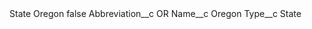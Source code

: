 <?xml version="1.0" encoding="UTF-8"?>
<CustomMetadata xmlns="http://soap.sforce.com/2006/04/metadata" xmlns:xsi="http://www.w3.org/2001/XMLSchema-instance" xmlns:xsd="http://www.w3.org/2001/XMLSchema">
    <label>State Oregon</label>
    <protected>false</protected>
    <values>
        <field>Abbreviation__c</field>
        <value xsi:type="xsd:string">OR</value>
    </values>
    <values>
        <field>Name__c</field>
        <value xsi:type="xsd:string">Oregon</value>
    </values>
    <values>
        <field>Type__c</field>
        <value xsi:type="xsd:string">State</value>
    </values>
</CustomMetadata>

